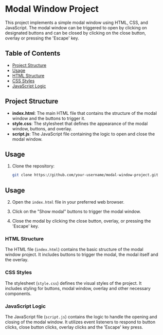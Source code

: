 # Modal Window Project

This project implements a simple modal window using HTML, CSS, and JavaScript. The modal window can be triggered to open by clicking on designated buttons and can be closed by clicking on the close button, overlay or pressing the 'Escape' key.

## Table of Contents

- [Project Structure](#project-structure)
- [Usage](#usage)
- [HTML Structure](#html-structure)
- [CSS Styles](#css-styles)
- [JavaScript Logic](#javascript-logic)

## Project Structure

- **index.html**: The main HTML file that contains the structure of the modal window and the buttons to trigger it.
- **style.css**: The stylesheet that defines the appearance of the modal window, buttons, and overlay.
- **script.js**: The JavaScript file containing the logic to open and close the modal window.

## Usage

1. Clone the repository:

   ```bash
   git clone https://github.com/your-username/modal-window-project.git
   ```

## Usage

2. Open the `index.html` file in your preferred web browser.

3. Click on the "Show modal" buttons to trigger the modal window.

4. Close the modal by clicking the close button, overlay, or pressing the 'Escape' key.

### HTML Structure

The HTML file (`index.html`) contains the basic structure of the modal window project. It includes buttons to trigger the modal, the modal itself and the overlay.

### CSS Styles

The stylesheet (`style.css`) defines the visual styles of the project. It includes styling for buttons, modal window, overlay and other necessary components.

### JavaScript Logic

The JavaScript file (`script.js`) contains the logic to handle the opening and closing of the modal window. It utilizes event listeners to respond to button clicks, close button clicks, overlay clicks and the 'Escape' key press.
